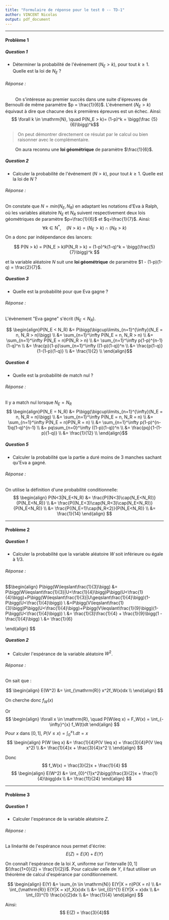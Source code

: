 ```yaml
---
title: "Formulaire de réponse pour le test 0 -- TD-1"
author: VINCENT Nicolas
output: pdf_document
---
```


** **


#### Problème 1



##### Question 1

* Déterminer la probabilité de l'événement $(N_E > k)$, pour tout $k \geq 1$. Quelle est la loi de $N_E$ ?

###### Réponse :

$\qquad$On s'intéresse au premier succès dans une suite d'épreuves de Bernoulli de même paramètre $p = \frac{1}{6}$.
L'évènement $(N_E > k)$ équivaut à dire que chacune des $k$ premières épreuves est un échec. Ainsi:
$$ \forall k \in \mathrm{N}, \quad P(N_E > k)= (1-p)^k = \bigg(\frac {5}{6}\bigg)^k$$

> On peut démontrer directement ce résulat par le calcul ou bien raisonner avec le complémentaire.

$\qquad$On aura reconnu une **loi géométrique** de paramètre $\frac{1}{6}$.

##### Question 2

* Calculer la probabilité de l'événement $(N > k)$, pour tout $k \geq 1$. Quelle est la loi de $N$ ?

###### Réponse :

On constate que $N = min(N_E, N_R)$ en adaptant les notations d'Eva à Ralph, où les variables aléatoire $N_E$ et $N_R$ suivent respectivement deux lois géométriques de paramètre $p=\frac{1}{6}$ et $q=\frac{1}{7}$. Ainsi:
$$\forall k \in \mathrm{N}^* , \quad (N > k) = (N_E > k) \cap(N_R > k)$$
On a donc par indépendance des lancers:

$$  P(N > k) = P(N_E > k)P(N_R > k) = (1-p)^k(1-q)^k = \bigg(\frac{5}{7}\bigg)^k $$

et la variable aléatoire $N$ suit une **loi géométrique** de paramètre $1 - (1-p)(1-q) = \frac{2}{7}$.

##### Question 3

* Quelle est la probabilité pour que Eva gagne ?

###### Réponse :

L'évènement "Eva gagne" s'écrit $(N_E < N_R)$.

$$ \begin{align}P(N_E < N_R) &= P\bigg(\bigcup\limits_{n=1}^{\infty}(N_E = n, N_R > n)\bigg) \\
&= \sum_{n=1}^\infty P(N_E = n, N_R > n) \\
&= \sum_{n=1}^\infty P(N_E = n)P(N_R > n) \\
&= \sum_{n=1}^\infty p(1-p)^{n-1}(1-q)^n \\
&= \frac{p}{1-p}\sum_{n=1}^\infty ((1-p)(1-q))^n \\
&= \frac{p(1-q)}{1-(1-p)(1-q)} \\
&= \frac{1}{2} \\
\end{align}$$

##### Question 4

* Quelle est la probabilité de match nul ?


###### Réponse :

Il y a match nul lorsque $N_E = N_R$
$$ \begin{align}P(N_E = N_R) &= P\bigg(\bigcup\limits_{n=1}^{\infty}(N_E = n, N_R = n)\bigg) \\
&= \sum_{n=1}^\infty P(N_E = n, N_R = n) \\
&= \sum_{n=1}^\infty P(N_E = n)P(N_R = n) \\
&= \sum_{n=1}^\infty p(1-p)^{n-1}q(1-q)^{n-1} \\
&= pq\sum_{n=0}^\infty ((1-p)(1-q))^n \\
&= \frac{pq}{1-(1-p)(1-q)} \\
&= \frac{1}{12} \\
\end{align}$$

##### Question 5

* Calculer la probabilité que la partie a duré moins de 3 manches sachant qu'Eva a gagné.


###### Réponse :

On utilise la définition d'une probabilité conditionnelle:
$$ \begin{align}
P(N<3|N_E<N_R) &= \frac{P((N<3)\cap(N_E<N_R))}{P(N_E<N_R)} \\
&= \frac{P((N_E<3)\cap(N_R<3)\cap(N_E<N_R))}{P(N_E<N_R)} \\
&= \frac{P((N_E=1)\cap(N_R<2)}{P(N_E<N_R)} \\
&= \frac{1}{14}
\end{align}
$$

** **

#### Problème 2



##### Question 1

*  Calculer la probabilité que la variable aléatoire $W$ soit inférieure ou égale à $1/3$.

###### Réponse :

$$\begin{align}
P\bigg(W\leqslant\frac{1}{3}\bigg) &= P\bigg(W\leqslant\frac{1}{3}|U<\frac{1}{4}\bigg)P\bigg(U<\frac{1}{4}\bigg)+P\bigg(W\leqslant\frac{1}{3}|U\geqslant\frac{1}{4}\bigg)(1-P\bigg(U<\frac{1}{4}\bigg)) \\
&=P\bigg(V\leqslant\frac{1}{3}\bigg)P\bigg(U<\frac{1}{4}\bigg)+P\bigg(V\leqslant\frac{1}{9}\bigg)(1-P\bigg(U<\frac{1}{4}\bigg)) \\
&= \frac{1}{3}\frac{1}{4} + \frac{1}{9}\bigg(1 - \frac{1}{4}\bigg) \\
&= \frac{1}{6}

\end{align}
$$

##### Question 2

*  Calculer l'espérance de la variable aléatoire $W^2$.

###### Réponse :

On sait que :

$$
\begin{align}
E(W^2) &= \int_{\mathrm{R}} x^2f_W(x)dx \\
\end{align}
$$

On cherche donc $f_W(x)$

Or
$$
\begin{align}
\forall x \in \mathrm{R}, \quad P(W\leq x) = F_W(x) = \int_{-\infty}^{x} f_W(t)dt
\end{align}
$$
Pour $x$ dans $[0, 1]$, $P( V \leq x) = \int_{0}^{x}1.dt = x$
$$
\begin{align}
P(W \leq x) &= \frac{1}{4}P(V \leq x) + \frac{3}{4}P(V \leq x^2) \\
&= \frac{1}{4}x + \frac{3}{4}x^2 \\
\end{align}
$$

Donc
$$
f_W(x) = \frac{3}{2}x + \frac{1}{4}
$$
$$
\begin{align}
E(W^2) &= \int_{0}^{1}x^2\bigg(\frac{3}{2}x + \frac{1}{4}\bigg)dx \\
&= \frac{11}{24}
\end{align}
$$

** **

#### Problème 3


##### Question 1

*  Calculer l'espérance de la variable aléatoire $Z$.

###### Réponse :

La linéarité de l'espérance nous permet d'écrire:
$$ E(Z) = E(X) + E(Y)$$

On connaît l'espérance de la loi $X$, uniforme sur l'intervalle $[0, 1]$ $(\frac{1+0}{2} = \frac{1}{2})$. Pour calculer celle de $Y$, il faut utiliser un théorème de calcul d'espérance par conditionnement.

$$ \begin{align}
E(Y) &= \sum_{n \in \mathrm{N}} E(Y|X = n)P(X = n) \\
&= \int_{\mathrm{R}} E(Y|X = x)f_X(x)dx \\
&= \int_{0}^{1} E(Y|X = x)dx \\
&= \int_{0}^{1} \frac{x}{2}dx \\
&= \frac{1}{4}
\end{align}
$$

Ainsi:
$$ E(Z) = \frac{3}{4}$$
